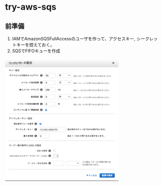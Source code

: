 # try-aws-sqs

## 前準備

1. IAMでAmazonSQSFullAccessのユーザを作って、アクセスキー, シークレットキーを控えておく。
2. SQSでFIFOキューを作成

![キューの設定](assets/images/queue_setting.png "キューの設定")
